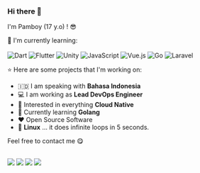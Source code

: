 ### Hi there 👋

I'm Pamboy (17 y.o) ! :sunglasses:

:page_with_curl: I'm currently learning:
<br><br>
![Dart](https://img.shields.io/badge/dart-%230175C2.svg?style=for-the-badge&logo=dart&logoColor=white)
![Flutter](https://img.shields.io/badge/Flutter-%2302569B.svg?style=for-the-badge&logo=Flutter&logoColor=white)
![Unity](https://img.shields.io/badge/unity-%23000000.svg?style=for-the-badge&logo=unity&logoColor=white)
![JavaScript](https://img.shields.io/badge/javascript-%23323330.svg?style=for-the-badge&logo=javascript&logoColor=%23F7DF1E)
![Vue.js](https://img.shields.io/badge/vuejs-%2335495e.svg?style=for-the-badge&logo=vuedotjs&logoColor=%234FC08D)
![Go](https://img.shields.io/badge/go-%2300ADD8.svg?style=for-the-badge&logo=go&logoColor=white)
![Laravel](https://img.shields.io/badge/Laravel-%23D90007.svg?style=for-the-badge&logo=Laravel&logoColor=white)

:star: Here are some projects that I'm working on:

-   🇮🇩 I am speaking with **Bahasa Indonesia**
-   :computer: I am working as **Lead DevOps Engineer**
-   :monocle_face: Interested in everything **Cloud Native**
-   :seedling: Currently learning **Golang**
-   :heart: Open Source Software
-   :penguin: **Linux** ... it does infinite loops in 5 seconds.

Feel free to contact me :yum:
<br><br>

<a href="https://www.instagram.com/fahmiaffan07" target="_blank"><img src="https://img.shields.io/badge/Instagram-%40fahmiaffan07-C13584"></a>
<a href="https://www.linkedin.com/in/fahmi-affan-346287230" target="_blank"><img src="https://img.shields.io/badge/Linkedin-%40Fahmi%20Affan-blue"></a>
<a href="mailto:fahmiaffan07@gmail.com"><img src="https://img.shields.io/badge/Email-%40fahmiaffan07-orange"></a>
<a href="https://fahmiaffan.com" target="_blank"><img src="https://img.shields.io/badge/Personal%20Site-fahmiaffan.com-red"></a>
